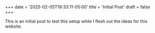 +++
date = '2025-02-05T19:33:11-05:00'
title = 'Initial Post'
draft = false
+++

This is an initial post to test this setup while I flesh out the ideas for this website.
